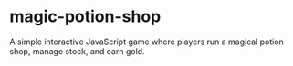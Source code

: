 # magic-potion-shop
A simple interactive JavaScript game where players run a magical potion shop, manage stock, and earn gold.
